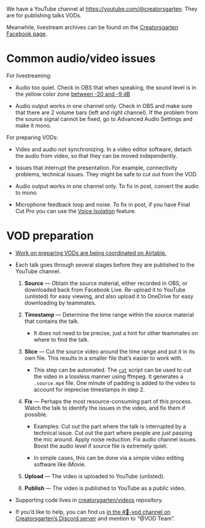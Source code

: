 We have a YouTube channel at <https://youtube.com/@creatorsgarten>. They are for publishing talks VODs.

Meanwhile, livestream archives can be found on the [Creatorsgarten Facebook page](https://www.facebook.com/creatorsgarten/videos/).

# Common audio/video issues

For livestreaming:

- Audio too quiet. Check in OBS that when speaking, the sound level is in the yellow color zone [between -20 and -9 dB](https://www.reddit.com/r/Twitch/comments/nctu56/best_sound_levels_for_obs/)

- Audio output works in one channel only. Check in OBS and make sure that there are 2 volume bars (left and right channel). If the problem from the source signal cannot be fixed, go to Advanced Audio Settings and make it mono.

For preparing VODs:

- Video and audio not synchronizing. In a video editor software, detach the audio from video, so that they can be moved independently.

- Issues that interrupt the presentation. For example, connectivity problems, technical issues. They might be safe to cut out from the VOD.

- Audio output works in one channel only. To fix in post, convert the audio to mono.

- Microphone feedback loop and noise. To fix in post, if you have Final Cut Pro you can use the [Voice Isolation](https://support.apple.com/guide/final-cut-pro/enhance-audio-verc1fab873/mac#:~:text=of%20equalization%20presets.-,Voice%20Isolation,-%3A%20Prioritizes%20human) feature.

# VOD preparation

- [Work on preparing VODs are being coordinated on Airtable.](https://airtable.com/shru5fGOzjhHHxo05)

- Each talk goes through several stages before they are published to the YouTube channel.

   1. **Source** — Obtain the source material, either recorded in OBS, or downloaded back from Facebook Live. Re-upload it to YouTube (unlisted) for easy viewing, and also upload it to OneDrive for easy downloading by teammates.

   2. **Timestamp** — Determine the time range within the source material that contains the talk.

        - It does not need to be precise, just a hint for other teammates on where to find the talk.

   3. **Slice** — Cut the source video around the time range and put it in its own file. This results in a smaller file that’s easier to work with.

        - This step can be automated. The [`cut`](https://github.com/creatorsgarten/videos/blob/main/bin/cut) script can be used to cut the video in a lossless manner using ffmpeg. It generates a `.source.mp4` file. One minute of padding is added to the video to account for imprecise timestamps in step 2.

   4. **Fix** — Perhaps the most resource-consuming part of this process. Watch the talk to identify the issues in the video, and fix them if possible.

        - Examples: Cut out the part where the talk is interrupted by a technical issue. Cut out the part where people are just passing the mic around. Apply noise reduction. Fix audio channel issues. Boost the audio level if source file is extremely quiet.

        - In simple cases, this can be done via a simple video editing software like iMovie.

   5. **Upload** — The video is uploaded to YouTube (unlisted).

   6. **Publish** — The video is published to YouTube as a public video.

- Supporting code lives in [creatorsgarten/videos](https://github.com/creatorsgarten/videos) repository.

- If you’d like to help, you can find us [in the #📼-vod channel on Creatorsgarten’s Discord server](https://discord.gg/mVX8yEdhWX) and mention to “@VOD Team”.